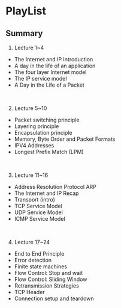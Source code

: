 # PlayList


## Summary  
1. Lecture 1~4 
- The Internet and IP Introduction
- A day in the life of an application 
- The four layer Internet model 
- The IP service model 
- A Day in the Life of a Packet 
<br>

2. Lecture 5~10
- Packet switching principle 
- Layering principle 
- Encapsulation principle 
- Memory, Byte Order and Packet Formats 
- IPV4 Addresses 
- Longest Prefix Match (LPM) 
<br>

3. Lecture 11~16
- Address Resolution Protocol ARP 
- The Internet and IP Recap 
- Transport (intro) 
- TCP Service Model 
- UDP Service Model 
- ICMP Service Model 
<br>

4. Lecture 17~24
- End to End Principle 
- Error detection 
- Finite state machines 
- Flow Control: Stop and wait 
- Flow Control: Sliding Window
- Retransmission Strategies
- TCP Header
- Connection setup and teardown
